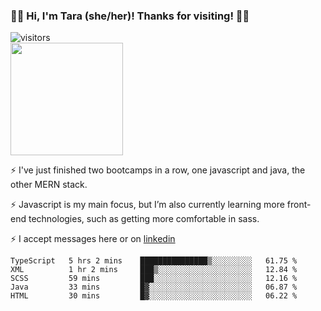 ### 👋🏾 Hi, I'm Tara (she/her)! Thanks for visiting! 👋🏾
![visitors](https://visitor-badge.glitch.me/badge?page_id=qualmless)
<BR>
<img height="180em" src="https://github-readme-stats.vercel.app/api?username=qualmless&show_icons=true&hide_border=true&&count_private=true&include_all_commits=true" />

⚡️ I've just finished two bootcamps in a row, one javascript and java, the other MERN stack. 

⚡️ Javascript is my main focus, but I’m also currently learning more front-end technologies, such as getting more comfortable in sass. 

⚡️ I accept messages here or on <a href="https://www.linkedin.com/in/tarajdunmore/">linkedin</a>

<!--START_SECTION:waka-->
```text
TypeScript   5 hrs 2 mins    ███████████████▒░░░░░░░░░   61.75 % 
XML          1 hr 2 mins     ███▒░░░░░░░░░░░░░░░░░░░░░   12.84 % 
SCSS         59 mins         ███░░░░░░░░░░░░░░░░░░░░░░   12.16 % 
Java         33 mins         █▓░░░░░░░░░░░░░░░░░░░░░░░   06.87 % 
HTML         30 mins         █▓░░░░░░░░░░░░░░░░░░░░░░░   06.22 % 
```
<!--END_SECTION:waka-->

<!--
**qualmless/qualmless** is a ✨ _special_ ✨ repository because its `README.md` (this file) appears on your GitHub profile.

Here are some ideas to get you started:
- 🔭 I’m currently working on ...
- 👯 I’m looking to collaborate on ...
- 🤔 I’m looking for help with ...
- 💬 Ask me about ...
- 📫 How to reach me: ...
- ⚡ Fun fact: ...
-->
